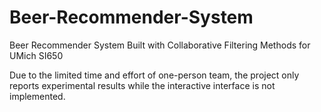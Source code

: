 # Beer-Recommender-System
Beer Recommender System Built with Collaborative Filtering Methods for UMich SI650

Due to the limited time and effort of one-person team, 
the project only reports experimental results while the interactive interface is not implemented.